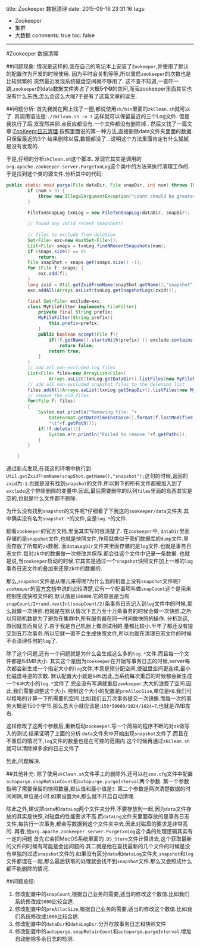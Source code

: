 title: Zookeeper 数据清理
date: 2015-09-16 23:31:16
tags:
- Zookeeper
- 集群
- 大数据
comments: true
toc: false
---

#Zookeeper 数据清理

##问题现象:
情况是这样的,我在自己的笔记本上安装了`Zookeeper`,并使用了默认的配置作为开发的时候使用.
因为平时会关机等等,所以重启`zookeeper`的次数也是比较频繁的.突然最近发现系统磁盘空间就不够用了.
这不查不知道,一查吓一跳,`zookeeper`的data数据文件夹占了大概**5个G**的空间,而我zookeeper里面其实也没有什么东西,怎么会这么大呢?于是有了这篇文章的诞生.

##问题分析:
首先我就在网上找了一圈,都说使用`zk/bin`里面的`zkClean.sh`就可以了.
其调用语法是:`./zkClean.sh -n 3` 这样就可以保留最近的三个Log文件.
但是我执行了后,发现然并卵.点反应都没有.一个文件都没有删除掉..
然后又找了一篇文章:[ZooKeepr日志清理](http://nileader.blog.51cto.com/1381108/932156).按照里面说的第一种方法,直接删除data文件夹里面的数据.只保留最近的3个.结果删除以后,数据都没了...说明这个方法里面肯定有什么猫腻是没有发现的.

<!--more-->

于是,仔细的分析`zkClean.sh`这个脚本. 发现它其实是调用的`org.apache.zookeeper.server.PurgeTxnLog`这个类中的方法来执行清理工作的.于是找到这个类的源文件.分析其中的代码:

```java
public static void purge(File dataDir, File snapDir, int num) throws IOException {
        if (num < 3) {
            throw new IllegalArgumentException("count should be greater than 3");
        }

        FileTxnSnapLog txnLog = new FileTxnSnapLog(dataDir, snapDir);
        
        // found any valid recent snapshots?
        
        // files to exclude from deletion
        Set<File> exc=new HashSet<File>();
        List<File> snaps = txnLog.findNRecentSnapshots(num);
        if (snaps.size() == 0) 
            return;
        File snapShot = snaps.get(snaps.size() -1);
        for (File f: snaps) {
            exc.add(f);
        }
        long zxid = Util.getZxidFromName(snapShot.getName(),"snapshot");
        exc.addAll(Arrays.asList(txnLog.getSnapshotLogs(zxid)));

        final Set<File> exclude=exc;
        class MyFileFilter implements FileFilter{
            private final String prefix;
            MyFileFilter(String prefix){
                this.prefix=prefix;
            }
            public boolean accept(File f){
                if(!f.getName().startsWith(prefix) || exclude.contains(f))
                    return false;
                return true;
            }
        }
        // add all non-excluded log files
        List<File> files=new ArrayList<File>(
                Arrays.asList(txnLog.getDataDir().listFiles(new MyFileFilter("log."))));
        // add all non-excluded snapshot files to the deletion list
        files.addAll(Arrays.asList(txnLog.getSnapDir().listFiles(new MyFileFilter("snapshot."))));
        // remove the old files
        for(File f: files)
        {
            System.out.println("Removing file: "+
                DateFormat.getDateTimeInstance().format(f.lastModified())+
                "\t"+f.getPath());
            if(!f.delete()){
                System.err.println("Failed to remove "+f.getPath());
            }
        }

    }
```
通过断点发现,在我这的环境中执行到`Util.getZxidFromName(snapShot.getName(),"snapshot");`这句的时候,返回的`zxid`为`-1`.也就是没有找到`snapshot`的文件.所以剩下的所有文件都被加入到了`exclude`这个排除删除的变量中.因此,最后需要删除的队列`files`里面的东西其实是空的,也就是什么文件都不删除.

为什么没有找到`snapshot`的文件呢?仔细看了下我这的`zookeeper/data`文件夹.其中确实没有名为`snapshot.*`的文件,全是`log.*`的文件.

翻看`zookeeper`的官方文档.里面其实写的很清楚了.
在`zookeeper`中, `dataDir`里面存储的是`snapshot`文件,也就是快照文件,作用就类似于我们数据库的`dump`文件.里面存放了所有的`zk`数据.
而`dataLogDir`文件夹里面存储的是`log`文件.也就是事务日志文件.每对zk中的数据做一次修改并保存.都会往这个文件中记录一条数据.
也就是说,当`zookeeper`启动的时候,它其实是通过一个`snapshot`快照文件加上一堆的`log`事务日志文件的叠加来还原zk中的数据的.

那么,`snapshot`文件是从哪儿来得呢?为什么我的机器上没有`snapshot`文件呢?
`zookeeper`的[官方文档](http://zookeeper.apache.org/doc/r3.3.3/zookeeperAdmin.html)中说的比较清楚,它有一个配置项叫做`snapCount`这个是用来控制生成快照文件的,默认值是`100000`.它的意思是当有`snapCount/2+rand.nextInt(snapCount/2)`条事务日志记入到`log`文件中的时候,那么就做一次快照.也就是在默认情况下五万至十万条事务的时候会做一次快照,之所以用随机数是为了避免在集群中,所有服务器在同一时间做快照的操作.
分析到这,原因就显而易见了.由于我是自己机器上做测试用的,量都比较小.半年了都还没有提交到五万次事务.所以它就一直不会生成快照文件,所以也就在清理日志文件的时候不会清理任何的`log`了.

除了这个问题,还有一个问题就是为什么会生成这么多的`log.*`文件.而且每一个文件都是64MB大小.
其实这个是因为`zookeeper`在开始写事务日志的时候,server每次都会新生成一个指定大小的`log`文件,本意是预分配空间,使磁盘空间更连续,最小化磁盘寻道的次数.
默认配置大小就是`64M`.因此,当系统每次重启的时候都会新生成一个`64M`大小的`log.*`文件了.完全没有写满就重启`zookeeper`.大大的浪费了空间.因此,我们需要调整这个大小.
控制这个大小的配置是`preAllocSize`,单位是`KB`.我们可以粗略的计算一下所需要的空间.比如我们五万次事务提交一次镜像.而每一次的事务大概是150个字节.那么总大小就应该是:`150*50000/1024/1024=7`,也就是7MB左右.

这样修改了这两个参数后,重新启动`zookeeper`.写一个简易的程序不断的对`zk`做写入的测试.结果证明了上面的分析.`data`文件夹中开始出现`snapshot`文件了.而且在不重启的情况下,`log`文件的数量也是在可控的范围内.这个时候再通过`zkClean.sh`就可以清除掉多余的日志文件了.

到此,问题解决.


##其他补充:
除了使用`zkClean.sh`文件手工的删除外.还可以在`zoo.cfg`文件中配置`autopurge.snapRetainCount`和`autopurge.purgeInterval`两个参数.
第一个参数指明了需要保留的快照数量,默认值和最小值是`3`.
第二个参数是两次清楚数据的时间间隔,单位是小时.如果设置为`0`,那么就不开启自动清理.

除此之外,建议把`data`和`dataLog`两个文件夹分开.不要存放到一起,因为`data`文件存放的其实是快照,对磁盘的性能要求不高.而`dataLog`文件夹里面存放的是事务日志文件,每执行一次事务,都会写数据到这个文件夹中去.因此对磁盘的要求是非常高的. 再者,他`org.apache.zookeeper.server.PurgeTxnLog`这个类的处理逻辑其实有一定的问题.首先它会把MacOS系统里面的`.DS_Store`文件计算进去,这个获取最新的文件的时候有可能是会出问题的.其二就是他在查找最新的几个文件的时候是没有单独的过滤`snapshot`文件的.如果没有区分`data`和`dataLog`文件夹,`snapshot`和`log`文件都混在一起,那么最后获取的处理就会找不到`snapshot`文件.那么又会照成什么都不能删除的情况.


##问题总结:
1. 修改配置中的`snapCount`,根据自己业务的需要,适当的修改这个数值.比如我们系统修改成`5000`比较合适.
2. 修改配置中的`preAllocSize`,根据自己业务的需要,适当的修改这个数值.比如我们系统修改成`1000`比较合适.
3. 修改配置中的`dataDir`和`dataLogDir`.分开存放事务日志和快照文件
4. 修改配置中的`autopurge.snapRetainCount`和`autopurge.purgeInterval`.增加自动删除多余日志的检测.
